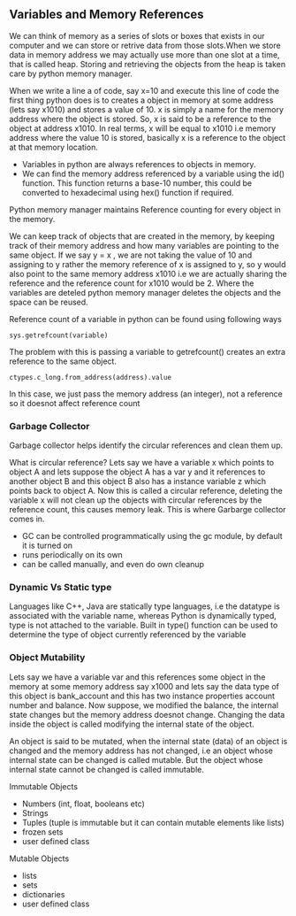 ## Variables and Memory References

We can think of memory as a series of slots or boxes that exists in our computer and we can store or retrive data from those slots.When we store data in memory address we may actually use more than one slot at a time, that is called heap. Storing and retrieving the objects from the heap is taken care by python memory manager.

When we write a line a of code, say x=10 and execute this line of code the first thing python does is to creates a object in memory at some address (lets say x1010) and stores a value of 10. x is simply a name for the memory address where the object is stored. So, x is said to be a reference to the object at address x1010. In real terms, x will be equal to x1010 i.e memory address where the value 10 is stored, basically x is a reference to the object at that memory location. 

- Variables in python are always references to objects in memory. 
- We can find the memory address referenced by a variable using the id() function. This function returns a base-10 number, this could be converted to hexadecimal using hex() function if required.


Python memory manager maintains Reference counting for every object in the memory.

We can keep track of objects that are created in the memory, by keeping track of their memory address and how many variables are pointing to the same object. If we say y = x , we are not taking the value of 10 and assigning to y rather the memory reference of x is assigned to y, so y would also point to the same memory address x1010 i.e we are actually sharing the reference and the reference count for x1010 would be 2. Where the variables are deteled python memory manager deletes the objects and the space can be reused.

Reference count of a variable in python can be found using following ways

    sys.getrefcount(variable)
    
The problem with this is passing a variable to getrefcount() creates an extra reference to the same object.

    ctypes.c_long.from_address(address).value

In this case, we just pass the memory address (an integer), not a reference so it doesnot affect reference count


### Garbage Collector

Garbage collector helps identify the circular references and clean them up. 

What is circular reference? Lets say we have a variable x which points to object A and lets suppose the object A has a var y and it references to another object B and this object B also has a instance variable z which points back to object A. Now this is called a circular reference, deleting the variable x will not clean up the objects with circular references by the reference count, this causes memory leak. This is where Garbarge collector comes in.
- GC can be controlled programmatically using the gc module, by default it is turned on
- runs periodically on its own
- can be called manually, and even do own cleanup


### Dynamic Vs Static type

Languages like C++, Java are statically type languages, i.e the datatype is associated with the variable name, whereas Python is dynamically typed, type is not attached to the variable. Built in type() function can be used to determine the type of object currently referenced by the variable


### Object Mutability

Lets say we have a variable var and this references some object in the memory at some memory address say x1000 and lets say the data type of this object is bank_account and this has two instance properties account number and balance. Now suppose, we modified the balance, the internal state changes but the memory address doesnot change. Changing the data inside the object is called modifying the internal state of the object.

An object is said to be mutated, when the internal state (data) of an object is changed and the memory address has not changed, i.e an object whose internal state can be changed is called mutable. But the object whose internal state cannot be changed is called immutable.


Immutable Objects
- Numbers (int, float, booleans etc)
- Strings
- Tuples (tuple is immutable but it can contain mutable elements like lists)
- frozen sets
- user defined class

Mutable Objects
- lists
- sets
- dictionaries
- user defined class





